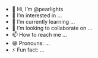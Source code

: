 - 👋 Hi, I’m @pearlights
- 👀 I’m interested in ...
- 🌱 I’m currently learning ...
- 💞️ I’m looking to collaborate on ...
- 📫 How to reach me ...
- 😄 Pronouns: ...
- ⚡ Fun fact: ...

<!---
pearlights/pearlights is a ✨ special ✨ repository because its `README.md` (this file) appears on your GitHub profile.
You can click the Preview link to take a look at your changes.
--->
